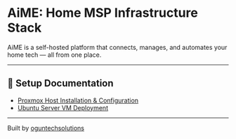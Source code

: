 
# AiME: Home MSP Infrastructure Stack

AiME is a self-hosted platform that connects, manages, and automates your home tech — all from one place.


---

## 📘 Setup Documentation

- [Proxmox Host Installation & Configuration](proxmox-setup.md)
- [Ubuntu Server VM Deployment](ubuntu-vm-setup.md)

---

Built by [oguntechsolutions](https://github.com/oguntechsolutions)
